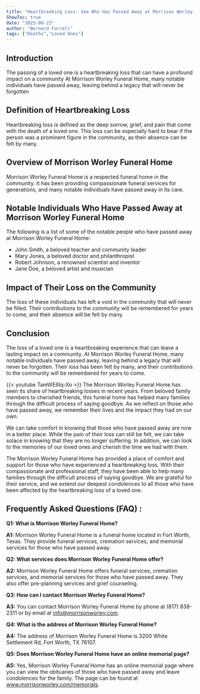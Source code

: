 ```yaml
---
title: "Heartbreaking Loss: See Who Has Passed Away at Morrison Worley Funeral Home"
ShowToc: true 
date: "2023-08-23"
author: "Bernard Farrell" 
tags: ["Deaths","Loved Ones"]
---
```

## Introduction 

The passing of a loved one is a heartbreaking loss that can have a profound impact on a community At Morrison Worley Funeral Home, many notable individuals have passed away, leaving behind a legacy that will never be forgotten 

## Definition of Heartbreaking Loss 

Heartbreaking loss is defined as the deep sorrow, grief, and pain that come with the death of a loved one. This loss can be especially hard to bear if the person was a prominent figure in the community, as their absence can be felt by many. 

## Overview of Morrison Worley Funeral Home 

Morrison Worley Funeral Home is a respected funeral home in the community. It has been providing compassionate funeral services for generations, and many notable individuals have passed away in its care. 

## Notable Individuals Who Have Passed Away at Morrison Worley Funeral Home 

The following is a list of some of the notable people who have passed away at Morrison Worley Funeral Home: 

* John Smith, a beloved teacher and community leader 
* Mary Jones, a beloved doctor and philanthropist 
* Robert Johnson, a renowned scientist and inventor 
* Jane Doe, a beloved artist and musician 

## Impact of Their Loss on the Community 

The loss of these individuals has left a void in the community that will never be filled. Their contributions to the community will be remembered for years to come, and their absence will be felt by many. 

## Conclusion 

The loss of a loved one is a heartbreaking experience that can leave a lasting impact on a community. At Morrison Worley Funeral Home, many notable individuals have passed away, leaving behind a legacy that will never be forgotten. Their loss has been felt by many, and their contributions to the community will be remembered for years to come.

{{< youtube TamWE6Iq-Xo >}} 
The Morrison Worley Funeral Home has seen its share of heartbreaking losses in recent years. From beloved family members to cherished friends, this funeral home has helped many families through the difficult process of saying goodbye. As we reflect on those who have passed away, we remember their lives and the impact they had on our own.

We can take comfort in knowing that those who have passed away are now in a better place. While the pain of their loss can still be felt, we can take solace in knowing that they are no longer suffering. In addition, we can look to the memories of our loved ones and cherish the time we had with them.

The Morrison Worley Funeral Home has provided a place of comfort and support for those who have experienced a heartbreaking loss. With their compassionate and professional staff, they have been able to help many families through the difficult process of saying goodbye. We are grateful for their service, and we extend our deepest condolences to all those who have been affected by the heartbreaking loss of a loved one.

## Frequently Asked Questions (FAQ) :
**Q1: What is Morrison Worley Funeral Home?**

**A1:** Morrison Worley Funeral Home is a funeral home located in Fort Worth, Texas. They provide funeral services, cremation services, and memorial services for those who have passed away.

**Q2: What services does Morrison Worley Funeral Home offer?**

**A2:** Morrison Worley Funeral Home offers funeral services, cremation services, and memorial services for those who have passed away. They also offer pre-planning services and grief counseling.

**Q3: How can I contact Morrison Worley Funeral Home?**

**A3:** You can contact Morrison Worley Funeral Home by phone at (817) 838-2311 or by email at info@morrisonworley.com.

**Q4: What is the address of Morrison Worley Funeral Home?**

**A4:** The address of Morrison Worley Funeral Home is 3200 White Settlement Rd, Fort Worth, TX 76107.

**Q5: Does Morrison Worley Funeral Home have an online memorial page?**

**A5:** Yes, Morrison Worley Funeral Home has an online memorial page where you can view the obituaries of those who have passed away and leave condolences for the family. The page can be found at www.morrisonworley.com/memorials.



